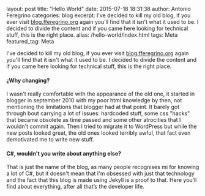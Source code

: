 layout: post
title: "Hello World"
date: 2015-07-18 18:31:38
author: Antonio Feregrino
categories: blog
excerpt: I've decided to kill my old blog, if you ever visit [blog.fferegrino.org] again you'll find that it isn't what it used to be. I decided to divide the content and if you came here looking for technical stuff, this is the right place.
alias: /hello-world/index.html
tags: Meta
featured_tag: Meta

I've decided to kill my old blog, if you ever visit [blog.fferegrino.org] again you'll find that it isn't what it used to be. I decided to divide the content and if you came here looking for technical stuff, this is the right place.

#### ¿Why changing?
I wasn't really comfortable with the appearance of the old one, it started in blogger in september 2010 with my poor html knowledge by then, not mentioning the limitations that blogger had at that point. It barely got through bout carrying a lot of issues: hardcoded stuff, some css "hacks" that became obsolete as time passed and some other atrocities that I wouldn't commit again. Then I tried to migrate it to WordPress but while the new posts looked great, the old ones looked terribly awful, that fact even demotivated me to write new stuff. 


#### C#, wouldn't you write about anything else?
That is just the name of the blog, as many people recognises mi for knowing a lot of C#, but it doesn't mean that I'm obsessed with just that technology and the fact that this blog is made using Jekyll is a proof to that. Here you’ll find about everything, after all that’s the developer life.

[blog.fferegrino.org]: http://blog.fferegrino.org
